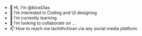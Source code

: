 - 👋 Hi, I’m @klcwDias
- 👀 I’m interested in Coding and UI designing
- 🌱 I’m currently learning 
- 💞️ I’m looking to collaborate on ...
- 📫 How to reach me lachithchiran via any social media platform

<!---
klcwdias/klcwdias is a ✨ special ✨ repository because its `README.md` (this file) appears on your GitHub profile.
You can click the Preview link to take a look at your changes.
--->
